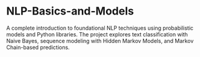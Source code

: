 # NLP-Basics-and-Models
A complete introduction to foundational NLP techniques using probabilistic models and Python libraries. The project explores text classification with Naive Bayes, sequence modeling with Hidden Markov Models, and Markov Chain-based predictions. 
